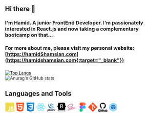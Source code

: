 ## Hi there 👋
###
### I'm Hamid. A junior FrontEnd Developer. I'm passionately interested in React.js and now taking a complementary bootcamp on that...
###
### For more about me, please visit my personal website: [https://hamidShamsian.com](https://hamidshamsian.com{:target="_blank"})
###
[![Top Langs](https://github-readme-stats.vercel.app/api/top-langs/?username=hamid-shamsian&layout=compact&theme=radical)](https://github.com/hamid-shamsian)
 <br>
![Anurag's GitHub stats](https://github-readme-stats.vercel.app/api?username=hamid-shamsian&show_icons=true&theme=onedark)

## Languages and Tools
<p >
   <a target="_blank" href="https://javascript.info/"><img
       src="https://raw.githubusercontent.com/devicons/devicon/master/icons/javascript/javascript-plain.svg"
       alt="JavaScript" width="30" height="30" /></a>
   <a target="_blank" href="https://www.w3schools.com/html/"><img
       src="https://raw.githubusercontent.com/devicons/devicon/master/icons/html5/html5-original.svg" alt="HTML"
       width="30" height="30" /></a>
   <a target="_blank" href="https://www.w3schools.com/css/"><img
       src="https://raw.githubusercontent.com/devicons/devicon/master/icons/css3/css3-original.svg" alt="CSS" width="30"
       height="30" /></a>
   <a target="_blank" href="https://reactjs.org/"><img
       src="https://raw.githubusercontent.com/devicons/devicon/master/icons/react/react-original.svg" alt="ReactJS"
       width="30" height="30" /></a>
   <a target="_blank" href="https://jquery.com/"><img
       src="https://raw.githubusercontent.com/devicons/devicon/master/icons/jquery/jquery-original-wordmark.svg"
       alt="jQuery" width="30" height="30" /></a>
   <a target="_blank" href="https://getbootstrap.com/"><img
       src="https://raw.githubusercontent.com/devicons/devicon/master/icons/bootstrap/bootstrap-plain-wordmark.svg"
       alt="Bootstrap" width="30" height="30" /></a>
   <a target="_blank" href="https://sass-lang.com/"><img
       src="https://raw.githubusercontent.com/devicons/devicon/master/icons/sass/sass-original.svg" alt="Sass" width="30"
       height="30" /></a>
   <a target="_blank" href="https://www.figma.com/"><img
       src="https://raw.githubusercontent.com/devicons/devicon/master/icons/figma/figma-original.svg" alt="Figma"
       width="30" height="30" /></a>
   <a target="_blank" href="https://git-scm.com/"><img
       src="https://raw.githubusercontent.com/devicons/devicon/master/icons/git/git-plain.svg" alt="git" width="30"
       height="30" /></a>
   <a target="_blank" href="https://github.com/"><img
       src="https://raw.githubusercontent.com/devicons/devicon/master/icons/github/github-original-wordmark.svg" alt="github" width="30"
       height="30" /></a>
   <a target="_blank" href="https://webpack.js.org/"><img
       src="https://raw.githubusercontent.com/devicons/devicon/master/icons/webpack/webpack-original.svg" alt="Webpack"
       width="30" height="30" /></a>
</p> 


<!--
**hamid-shamsian/hamid-shamsian** is a ✨ _special_ ✨ repository because its `README.md` (this file) appears on your GitHub profile.

Here are some ideas to get you started:

- 🔭 I’m currently working on ...
- 🌱 I’m currently learning ...
- 👯 I’m looking to collaborate on ...
- 🤔 I’m looking for help with ...
- 💬 Ask me about ...
- 📫 How to reach me: ...
- 😄 Pronouns: ...
- ⚡ Fun fact: ...
-->
